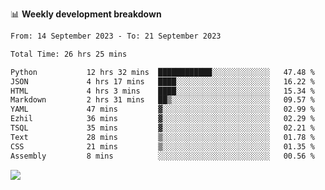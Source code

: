📊 **Weekly development breakdown**
<!--START_SECTION:waka-->

```txt
From: 14 September 2023 - To: 21 September 2023

Total Time: 26 hrs 25 mins

Python           12 hrs 32 mins  ████████████░░░░░░░░░░░░░   47.48 %
JSON             4 hrs 17 mins   ████░░░░░░░░░░░░░░░░░░░░░   16.22 %
HTML             4 hrs 3 mins    ████░░░░░░░░░░░░░░░░░░░░░   15.34 %
Markdown         2 hrs 31 mins   ██▒░░░░░░░░░░░░░░░░░░░░░░   09.57 %
YAML             47 mins         ▓░░░░░░░░░░░░░░░░░░░░░░░░   02.99 %
Ezhil            36 mins         ▓░░░░░░░░░░░░░░░░░░░░░░░░   02.29 %
TSQL             35 mins         ▓░░░░░░░░░░░░░░░░░░░░░░░░   02.21 %
Text             28 mins         ▒░░░░░░░░░░░░░░░░░░░░░░░░   01.78 %
CSS              21 mins         ▒░░░░░░░░░░░░░░░░░░░░░░░░   01.35 %
Assembly         8 mins          ░░░░░░░░░░░░░░░░░░░░░░░░░   00.56 %
```

<!--END_SECTION:waka-->
![](https://komarev.com/ghpvc/?username=callanwu)
